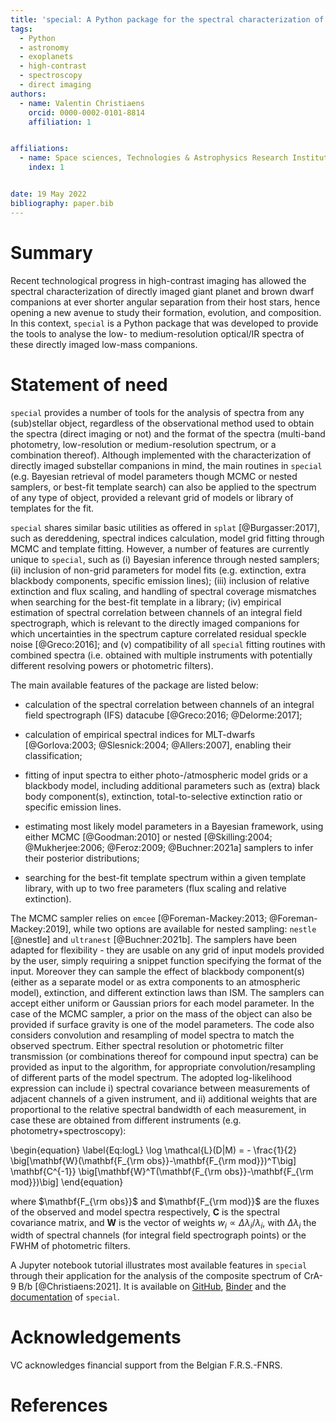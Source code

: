 ```yaml
---
title: 'special: A Python package for the spectral characterization of directly imaged low-mass companions'
tags:
  - Python
  - astronomy
  - exoplanets
  - high-contrast
  - spectroscopy
  - direct imaging
authors:
  - name: Valentin Christiaens
    orcid: 0000-0002-0101-8814
    affiliation: 1


affiliations:
  - name: Space sciences, Technologies & Astrophysics Research Institute, Université de Liège, Belgium
    index: 1


date: 19 May 2022
bibliography: paper.bib
---
```


# Summary

Recent technological progress in high-contrast imaging has allowed the spectral 
characterization of directly imaged giant planet and brown dwarf companions at 
ever shorter angular separation from their host stars, hence opening a new 
avenue to study their formation, evolution, and composition. In this context, 
``special`` is a Python package that was developed to provide the tools to 
analyse the low- to medium-resolution optical/IR spectra of these directly 
imaged low-mass companions.

# Statement of need

``special`` provides a number of tools for the analysis of spectra from any (sub)stellar 
object, regardless of the observational method used to obtain the spectra (direct imaging 
or not) and the format of the spectra (multi-band photometry, low-resolution or 
medium-resolution spectrum, or a combination thereof). Although implemented with
the characterization of directly imaged substellar companions in mind, the main routines 
in ``special`` (e.g. Bayesian retrieval of model parameters though MCMC or nested 
samplers, or best-fit template search) can also be applied to the spectrum of any type of 
object, provided a relevant grid of models or library of templates for the fit.

``special`` shares similar basic utilities as offered in ``splat`` [@Burgasser:2017], such as 
dereddening, spectral indices calculation, model grid fitting through MCMC and template 
fitting. However, a number of features are currently unique to ``special``, such as (i) Bayesian 
inference through nested samplers; (ii) inclusion of non-grid parameters for model fits (e.g. 
extinction, extra blackbody components, specific emission lines); (iii) inclusion of relative 
extinction and flux scaling, and handling of spectral coverage mismatches when searching 
for the best-fit template in a library; (iv) empirical estimation of spectral correlation between 
channels of an integral field spectrograph, which is relevant to the directly imaged companions 
for which uncertainties in the spectrum capture correlated residual speckle noise [@Greco:2016]; 
and (v) compatibility of all ``special`` fitting routines with combined spectra (i.e. obtained with 
multiple instruments with potentially different resolving powers or photometric filters).

The main available features of the package are listed below:

* calculation of the spectral correlation between channels of an integral field
spectrograph (IFS) datacube [@Greco:2016; @Delorme:2017];

* calculation of empirical spectral indices for MLT-dwarfs 
[@Gorlova:2003; @Slesnick:2004; @Allers:2007], enabling their 
classification;

* fitting of input spectra to either photo-/atmospheric model grids or a blackbody model, 
including additional parameters such as (extra) black body component(s), extinction,
 total-to-selective extinction ratio or specific emission lines.

* estimating most likely model parameters in a Bayesian framework, using either 
MCMC [@Goodman:2010] or nested 
[@Skilling:2004; @Mukherjee:2006; @Feroz:2009; @Buchner:2021a] samplers to infer 
their posterior distributions;

* searching for the best-fit template spectrum within a given template library, 
with up to two free parameters (flux scaling and relative extinction).

The MCMC sampler relies on ``emcee`` 
[@Foreman-Mackey:2013; @Foreman-Mackey:2019], while two options are available 
for nested sampling: ``nestle`` [@nestle] and ``ultranest`` [@Buchner:2021b]. 
The samplers have been adapted for flexibility - they are usable on any grid of 
input models provided by the user, simply requiring a snippet function 
specifying the format of the input. Moreover they can sample the effect of 
blackbody component(s) (either as a separate model or as extra components to an 
atmospheric model), extinction, and different extinction laws than ISM. The 
samplers can accept either uniform or Gaussian priors for each model parameter. 
In the case of the MCMC sampler, a prior on the mass of the object can also be 
provided if surface gravity is one of the model parameters. The code also 
considers convolution and resampling of model spectra to match the observed 
spectrum. Either spectral resolution or photometric filter transmission (or 
combinations thereof for compound input spectra) can be provided as input to 
the algorithm, for appropriate convolution/resampling of different parts of the 
model spectrum. The adopted log-likelihood expression can include i) spectral 
covariance between measurements of adjacent channels of a given instrument, 
and ii) additional weights that are proportional to the relative spectral 
bandwidth of each measurement, in case these are obtained from different 
instruments (e.g. photometry+spectroscopy):

\begin{equation}
\label{Eq:logL}
\log \mathcal{L}(D|M) = - \frac{1}{2} \big[\mathbf{W}(\mathbf{F_{\rm obs}}-\mathbf{F_{\rm mod}})^T\big] \mathbf{C^{-1}} \big[\mathbf{W}^T(\mathbf{F_{\rm obs}}-\mathbf{F_{\rm mod}})\big]
\end{equation}

where $\mathbf{F_{\rm obs}}$ and $\mathbf{F_{\rm mod}}$ are the fluxes of the 
observed and model spectra respectively, $\mathbf{C}$ is the spectral 
covariance matrix, and $\mathbf{W}$ is the vector of weights 
$w_i \propto \Delta\lambda_i/\lambda_i$, with $\Delta\lambda_i$ the width of 
spectral channels (for integral field spectrograph points) or the FWHM of 
photometric filters.

A Jupyter notebook tutorial illustrates most available features in ``special`` 
through their application for the analysis of the composite spectrum of CrA-9 B/b 
[@Christiaens:2021]. It is available on 
[GitHub](https://github.com/VChristiaens/special_extras), 
[Binder](https://mybinder.org/v2/gh/VChristiaens/special_extras/main) and the 
[documentation](https://special.readthedocs.io/en/latest/) of ``special``.

# Acknowledgements

VC acknowledges financial support from the Belgian F.R.S.-FNRS.

# References

